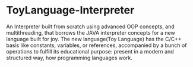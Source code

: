 # ToyLanguage-Interpreter
An Interpreter built from scratch using advanced OOP concepts, and multithreading, that borrows the JAVA interpreter concepts for a new language built for joy.  The new language(Toy Language) has the C/C++ basis like constants, variables, or references, accompanied by a bunch of operations to fulfill its educational purpose: present in a modern and structured way, how programming languages work.
